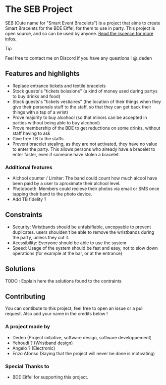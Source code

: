 # The SEB Project
SEB (Cute name for "Smart Event Bracelets") is a project that aims to create Smart Bracelets for the BDE Eiffel, for them to use in party.
This project is open source, and so can be used by anyone. [Read the liscence for more infos.](LICENSE)
> [!TIP]
> Feel free to contact me on Discord if you have any questions ! @_deden


## Features and highlights
- Replace entrance tickets and textile bracelets
- Stock guests's "tickets boissions" (a kind of money used during partys to buy drinks and food)
- Stock guests's "tickets vestiaires" (the location of their things when they give their personals stuff to the staff, so that they can get back their things with a tap of a wrist)
- Prove majority to buy alcohool (so that minors can be accepted in parties without being able to buy alcohool)
- Prove membership of the BDE to get reductions on some drinks, without staff having to ask
- Give free TB to the staffs
- Prevent bracelet stealing, as they are not activated, they have no value to enter the party. This allows persons who already have a bracelet to enter faster, even if someone have stolen a bracelet.

### Additional features
- Alchool counter / Limiter: The band could count how much alcool have been paid by a user to aproximate their alchool level.
- Photobooth: Members could recieve their photos via email or SMS once tapping their band to the photo device.
- Add TB fidelity ?

## Constraints
- Security: Wristbands should be unfalsifiable, uncopyable to prevent duplicates. users shoulden't be able to remove the wristbands during the party, unless they cut it.
- Acessibility: Everyone should be able to use the system
- Speed: Usage of the system should be fast and easy, not to slow down operations (for example at the bar, or at the entrance)

## Solutions
TODO : Explain here the solutions found to the contraints

## Contributing

You can contibute to this project, feel free to open an issue or a pull request. Also add your name in the credits below !

### A project made by
- Deden (Project initiative, software design, software developpement)
- Yehoudi ? (Wristband design)
- Angelo ? (Electronic)
- Enzo Afonso (Saying that the project will never be done is motivating)

### Special Thanks to
- BDE Eiffel for supporting this project.
